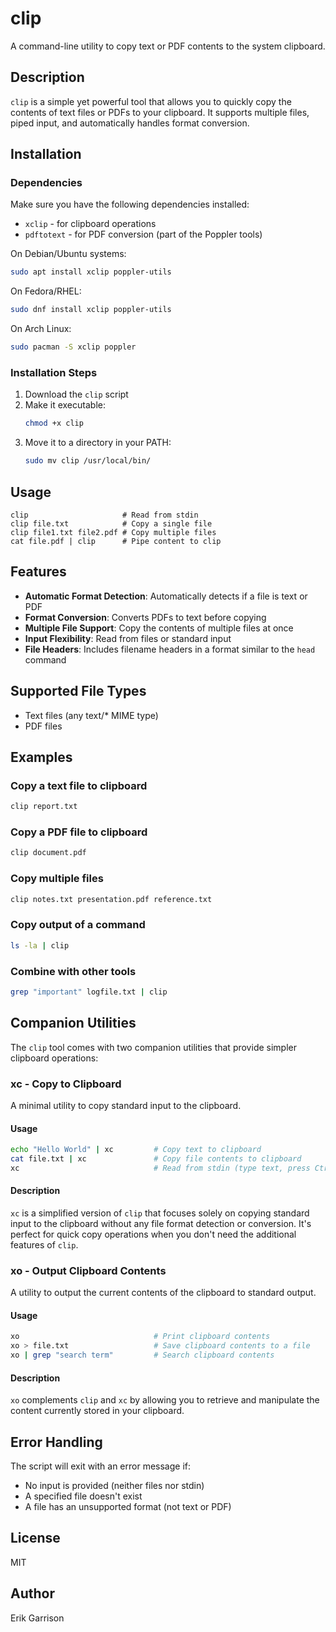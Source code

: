 # clip

A command-line utility to copy text or PDF contents to the system clipboard.

## Description

`clip` is a simple yet powerful tool that allows you to quickly copy the contents of text files or PDFs to your clipboard. It supports multiple files, piped input, and automatically handles format conversion.

## Installation

### Dependencies

Make sure you have the following dependencies installed:

- `xclip` - for clipboard operations
- `pdftotext` - for PDF conversion (part of the Poppler tools)

On Debian/Ubuntu systems:
```bash
sudo apt install xclip poppler-utils
```

On Fedora/RHEL:
```bash
sudo dnf install xclip poppler-utils
```

On Arch Linux:
```bash
sudo pacman -S xclip poppler
```

### Installation Steps

1. Download the `clip` script
2. Make it executable:
   ```bash
   chmod +x clip
   ```
3. Move it to a directory in your PATH:
   ```bash
   sudo mv clip /usr/local/bin/
   ```

## Usage

```
clip                     # Read from stdin
clip file.txt            # Copy a single file
clip file1.txt file2.pdf # Copy multiple files
cat file.pdf | clip      # Pipe content to clip
```

## Features

- **Automatic Format Detection**: Automatically detects if a file is text or PDF
- **Format Conversion**: Converts PDFs to text before copying
- **Multiple File Support**: Copy the contents of multiple files at once
- **Input Flexibility**: Read from files or standard input
- **File Headers**: Includes filename headers in a format similar to the `head` command

## Supported File Types

- Text files (any text/* MIME type)
- PDF files

## Examples

### Copy a text file to clipboard

```bash
clip report.txt
```

### Copy a PDF file to clipboard

```bash
clip document.pdf
```

### Copy multiple files

```bash
clip notes.txt presentation.pdf reference.txt
```

### Copy output of a command

```bash
ls -la | clip
```

### Combine with other tools

```bash
grep "important" logfile.txt | clip
```

## Companion Utilities

The `clip` tool comes with two companion utilities that provide simpler clipboard operations:

### xc - Copy to Clipboard

A minimal utility to copy standard input to the clipboard.

#### Usage

```bash
echo "Hello World" | xc         # Copy text to clipboard
cat file.txt | xc               # Copy file contents to clipboard
xc                              # Read from stdin (type text, press Ctrl+D when done)
```

#### Description

`xc` is a simplified version of `clip` that focuses solely on copying standard input to the clipboard without any file format detection or conversion. It's perfect for quick copy operations when you don't need the additional features of `clip`.

### xo - Output Clipboard Contents

A utility to output the current contents of the clipboard to standard output.

#### Usage

```bash
xo                              # Print clipboard contents
xo > file.txt                   # Save clipboard contents to a file
xo | grep "search term"         # Search clipboard contents
```

#### Description

`xo` complements `clip` and `xc` by allowing you to retrieve and manipulate the content currently stored in your clipboard.

## Error Handling

The script will exit with an error message if:
- No input is provided (neither files nor stdin)
- A specified file doesn't exist
- A file has an unsupported format (not text or PDF)

## License

MIT

## Author

Erik Garrison